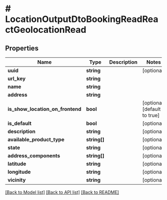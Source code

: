 # # LocationOutputDtoBookingReadReactGeolocationRead

## Properties

Name | Type | Description | Notes
------------ | ------------- | ------------- | -------------
**uuid** | **string** |  | [optional]
**url_key** | **string** |  |
**name** | **string** |  |
**address** | **string** |  |
**is_show_location_on_frontend** | **bool** |  | [optional] [default to true]
**is_default** | **bool** |  | [optional]
**description** | **string** |  | [optional]
**available_product_type** | **string[]** |  | [optional]
**state** | **string** |  | [optional]
**address_components** | **string[]** |  | [optional]
**latitude** | **string** |  | [optional]
**longitude** | **string** |  | [optional]
**vicinity** | **string** |  | [optional]

[[Back to Model list]](../../README.md#models) [[Back to API list]](../../README.md#endpoints) [[Back to README]](../../README.md)
